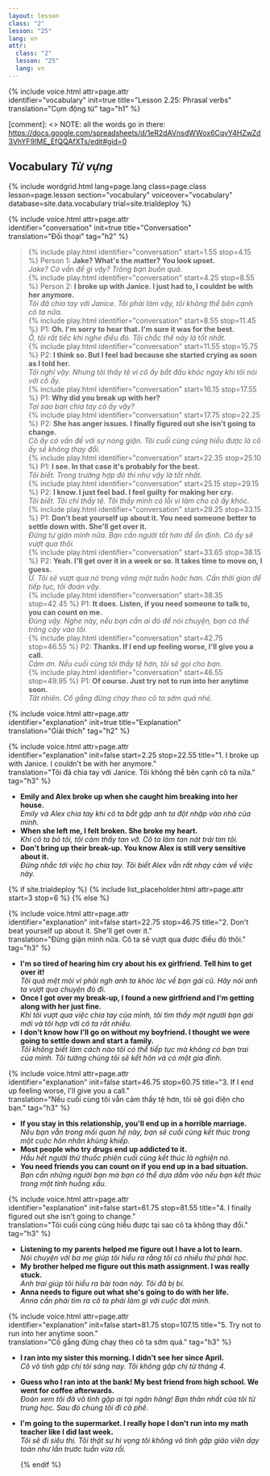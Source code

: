 ```yaml
---
layout: lesson
class: "2"
lesson: "25"
lang: vn
attr:
  class: "2"
  lesson: "25"
  lang: vn
---
```

{%  include voice.html attr=page.attr  
	identifier="vocabulary"  init=true
	title="Lesson 2.25: Phrasal verbs"        
	translation="Cụm động từ"
    tag="h1" %}

[comment]: <> NOTE: all the words go in there: https://docs.google.com/spreadsheets/d/1eR2dAVnsdWWox6CqvY4HZwZd3VhYF9IME_EfQQAfXTs/edit#gid=0

## Vocabulary  *Từ vựng*

{% include wordgrid.html lang=page.lang
		class=page.class 
		lesson=page.lesson 
		section="vocabulary"
		voiceover="vocabulary"
		database=site.data.vocabulary 
		trial=site.trialdeploy %}

{%  include voice.html attr=page.attr  
	identifier="conversation"  init=true
	title="Conversation"        
	translation="Đối thoại"
    tag="h2" %}

> {% include play.html identifier="conversation" start=1.55 stop=4.15 %} Person 1: **Jake? What's the matter? You look upset.**    
*Jake? Có vấn đề gì vậy? Trông bạn buồn quá.*    
> {% include play.html identifier="conversation" start=4.25 stop=8.55 %} Person 2: **I broke up with Janice. I just had to, I couldnt be with her anymore.**    
*Tôi đã chia tay với Janice. Tôi phải làm vậy, tôi không thể bên cạnh cô ta nữa.*     
> {% include play.html identifier="conversation" start=8.55 stop=11.45 %} P1: **Oh. I'm sorry to hear that. I'm sure it was for the best.**     
*Ồ, tôi rất tiếc khi nghe điều đó. Tôi chắc thế này là tốt nhất.*   
> {% include play.html identifier="conversation" start=11.55 stop=15.75 %} P2: **I think so. But I feel bad because she started crying as soon as I told her.**    
*Tôi nghĩ vậy. Nhưng tôi thấy tệ vì cô ấy bắt đầu khóc ngay khi tôi nói với cô ấy.*    
> {% include play.html identifier="conversation" start=16.15 stop=17.55 %} P1: **Why did you break up with her?**   
*Tại sao bạn chia tay cô ấy vậy?*    
> {% include play.html identifier="conversation" start=17.75 stop=22.25 %} P2: **She has anger issues. I finally figured out she isn't going to change.**   
*Cô ấy có vấn đề với sự nóng giận. Tôi cuối cùng cũng hiểu được là cô ấy sẽ không thay đổi.*   
> {% include play.html identifier="conversation" start=22.35 stop=25.10 %} P1: **I see. In that case it's probably for the best.**   
*Tôi biết. Trong trường hợp đó thì như vậy là tốt nhất.*    
> {% include play.html identifier="conversation" start=25.15 stop=29.15 %} P2: **I know. I just feel bad. I feel guilty for making her cry.**    
*Tôi biết. Tôi chỉ thấy tệ. Tôi thấy mình có lỗi vì làm cho cô ấy khóc.*     
> {% include play.html identifier="conversation" start=29.25 stop=33.15 %} P1: **Don't beat yourself up about it. You need someone better to settle down with. She'll get over it.**   
*Đừng tự giận mình nữa. Bạn cần người tốt hơn để ổn định. Cô ấy sẽ vượt qua thôi.*    
> {% include play.html identifier="conversation" start=33.65 stop=38.15 %} P2: **Yeah. I'll get over it in a week or so. It takes time to move on, I guess.**    
*Ừ. Tôi sẽ vượt qua nó trong vòng một tuần hoặc hơn. Cần thời gian để tiếp tục, tôi đoán vậy.*     
> {% include play.html identifier="conversation" start=38.35 stop=42.45 %} P1: **It does. Listen, if you need someone to talk to, you can count on me.**     
*Đúng vậy. Nghe này, nếu bạn cần ai đó để nói chuyện, bạn có thể trông cậy vào tôi.*    
> {% include play.html identifier="conversation" start=42.75 stop=46.55 %} P2: **Thanks. If I end up feeling worse, I'll give you a call.**     
*Cảm ơn. Nếu cuối cùng tôi thấy tệ hơn, tôi sẽ gọi cho bạn.*   
> {% include play.html identifier="conversation" start=46.55 stop=49.95 %} P1: **Of course. Just try not to run into her anytime soon.**      
*Tất nhiên. Cố gắng đừng chạy theo cô ta sớm quá nhé.*    

{%  include voice.html attr=page.attr  
	identifier="explanation"  init=true
	title="Explanation"        
	translation="Giải thích"
    tag="h2" %}

{%  include voice.html attr=page.attr  
	identifier="explanation"  init=false start=2.25 stop=22.55
	title="1. I broke up with Janice. I couldn't be with her anymore."        
	translation="Tôi đã chia tay với Janice. Tôi không thể bên cạnh cô ta nữa."
    tag="h3" %}

- **Emily and Alex broke up when she caught him breaking into her house.**   
*Emily và Alex chia tay khi cô ta bắt gặp anh ta đột nhập vào nhà của mình.*   
- **When she left me, I felt broken. She broke my heart.**   
*Khi cô ta bỏ tôi, tôi cảm thấy tan vỡ. Cô ta làm tan nát trái tim tôi.*    
- **Don't bring up their break-up. You know Alex is still very sensitive about it.**   
*Đừng nhắc tới việc họ chia tay. Tôi biết Alex vẫn rất nhạy cảm về việc này.*    

{% if site.trialdeploy %}
  {% include list_placeholder.html  attr=page.attr     start=3 stop=6 %}
  {% else %}

{%  include voice.html attr=page.attr  
	identifier="explanation"  init=false start=22.75 stop=46.75
	title="2. Don't beat yourself up about it. She'll get over it."        
	translation="Đừng giận mình nữa. Cô ta sẽ vượt qua được điều đó thôi."
    tag="h3" %}

- **I'm so tired of hearing him cry about his ex girlfriend. Tell him to get over it!**   
*Tôi quá mệt mỏi vì phải ngh anh ta khóc lóc về bạn gái cũ. Hãy nói anh ta vượt qua chuyện đó đi.*    
- **Once I got over my break-up, I found a new girlfriend and I'm getting along with her just fine.**   
*Khi tôi vượt qua việc chia tay của mình, tôi tìm thấy một người bạn gái mới và tôi hợp với cô ta rất nhiều.*    
- **I don't know how I'll go on without my boyfriend. I thought we were going to settle down and start a family.**   
*Tôi không biết làm cách nào tôi có thể tiếp tục mà không có bạn trai của mình. Tôi tưởng chúng tôi sẽ kết hôn và có một gia đình.*    

{%  include voice.html attr=page.attr  
	identifier="explanation"  init=false start=46.75 stop=60.75
	title="3. If I end up feeling worse, I'll give you a call."        
	translation="Nếu cuối cùng tôi vẫn cảm thấy tệ hơn, tôi sẽ gọi điện cho bạn."
    tag="h3" %}

- **If you stay in this relationship, you'll end up in a horrible marriage.**   
*Nếu bạn vẫn trong mối quan hệ này, bạn sẽ cuối cùng kết thúc trong một cuộc hôn nhân khủng khiếp.*    
- **Most people who try drugs end up addicted to it.**    
*Hầu hết người thử thuốc phiện cuối cùng kết thúc là nghiện nó.*   
- **You need friends you can count on if you end up in a bad situation.**   
*Bạn cần những người bạn mà bạn có thể dựa dẫm vào nếu bạn kết thúc trong một tình huống xấu.*    

{%  include voice.html attr=page.attr  
	identifier="explanation"  init=false start=61.75 stop=81.55
	title="4. I finally figured out she isn't going to change."        
	translation="Tôi cuối cùng cũng hiểu được tại sao cô ta không thay đổi."
    tag="h3" %}

- **Listening to my parents helped me figure out I have a lot to learn.**   
*Nói chuyện với ba mẹ giúp tôi hiểu ra rằng tôi có nhiều thứ phải học.*   
- **My brother helped me figure out this math assignment. I was really stuck.**   
*Anh trai giúp tôi hiểu ra bài toán này. Tôi đã bị bí.*     
- **Anna needs to figure out what she's going to do with her life.**   
*Anna cần phải tìm ra cô ta phải làm gì với cuộc đời mình.*    

{%  include voice.html attr=page.attr  
	identifier="explanation"  init=false start=81.75 stop=107.15
	title="5. Try not to run into her anytime soon."        
	translation="Cố gắng đừng chạy theo cô ta sớm quá."
    tag="h3" %}

- **I ran into my sister this morning. I didn't see her since April.**    
*Cô vô tình gặp chị tôi sáng nay. Tôi không gặp chị từ tháng 4.*    
- **Guess who I ran into at the bank! My best friend from high school. We went for coffee afterwards.**   
*Đoán xem tôi đã vô tình gặp ai tại ngân hàng! Bạn thân nhất của tôi từ trung học. Sau đó chúng tôi đi cà phê.*    
- **I'm going to the supermarket. I really hope I don't run into my math teacher like I did last week.**   
*Tôi sẽ đi siêu thị. Tôi thật sự hi vọng tôi không vô tình gặp giáo viên dạy toán như lần trước tuần vừa rồi.*    

  {% endif %}